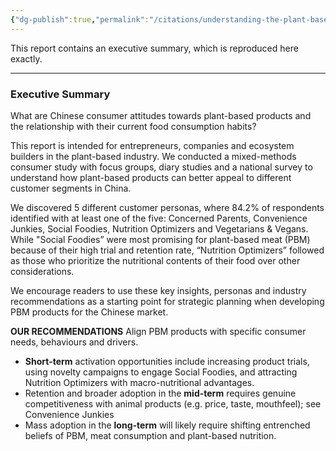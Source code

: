 ```yaml
---
{"dg-publish":true,"permalink":"/citations/understanding-the-plant-based-market-in-china-consumption-trends-and-customer-personas-good-growth-io/","created":"2025-10-23T17:42:46.323+01:00","updated":"2025-10-23T17:42:46.323+01:00"}
---
```



This report contains an executive summary, which is reproduced here exactly.

***

### Executive Summary

What are Chinese consumer attitudes towards plant-based products and the relationship with their current food consumption habits?

This report is intended for entrepreneurs, companies and ecosystem builders in the plant-based industry. We conducted a mixed-methods consumer study with focus groups, diary studies and a national survey to understand how plant-based products can better appeal to different customer segments in China.

We discovered 5 different customer personas, where 84.2% of respondents identified with at least one of the five: Concerned Parents, Convenience Junkies, Social Foodies, Nutrition Optimizers and Vegetarians & Vegans. While "Social Foodies” were most promising for plant-based meat (PBM) because of their high trial and retention rate, “Nutrition Optimizers” followed as those who prioritize the nutritional contents of their food over other considerations.

We encourage readers to use these key insights, personas and industry recommendations as a starting point for strategic planning when developing PBM products for the Chinese market.

**OUR RECOMMENDATIONS**
Align PBM products with specific consumer needs, behaviours and drivers.

*   **Short-term** activation opportunities include increasing product trials, using novelty campaigns to engage Social Foodies, and attracting Nutrition Optimizers with macro-nutritional advantages.
*   Retention and broader adoption in the **mid-term** requires genuine competitiveness with animal products (e.g. price, taste, mouthfeel); see Convenience Junkies
*   Mass adoption in the **long-term** will likely require shifting entrenched beliefs of PBM, meat consumption and plant-based nutrition.
